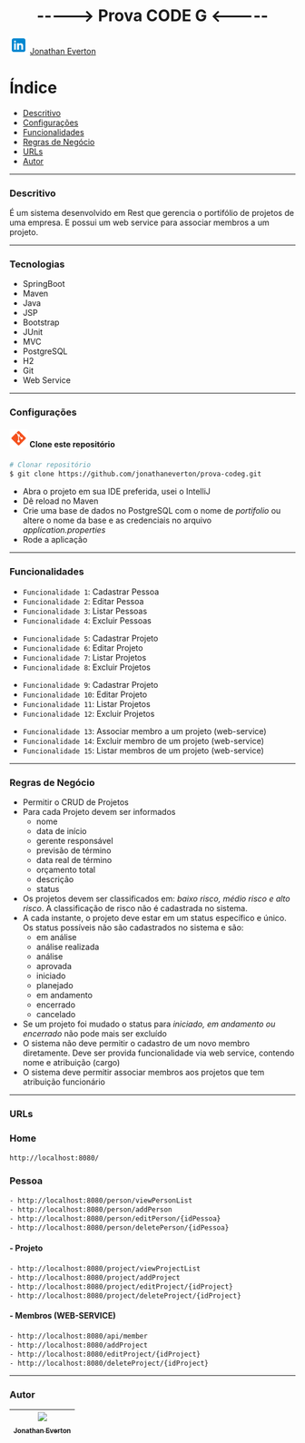 <h1 align="center"> -----> Prova CODE G <----- </h1>

![Link](./assets/linkedin.png) [Jonathan Everton](https://www.linkedin.com/in/jonathan-everton/)

# Índice
* [Descritivo](#Descritivo)
* [Configurações](#Configurações)
* [Funcionalidades](#Funcionalidades)
* [Regras de Negócio](#Regras-de-Negócio)
* [URLs](#URLs)
* [Autor](#Autor)

---
### Descritivo
É um sistema desenvolvido em Rest que gerencia o portifólio de projetos de uma empresa.
E possui um web service para associar membros a um projeto.

---
### Tecnologias
- SpringBoot
- Maven
- Java
- JSP
- Bootstrap
- JUnit
- MVC
- PostgreSQL
- H2
- Git
- Web Service

---
### Configurações
#### ![git](./assets/git.png) Clone este repositório
```bash 
# Clonar repositório
$ git clone https://github.com/jonathaneverton/prova-codeg.git
```
- Abra o projeto em sua IDE preferida, usei o IntelliJ
- Dê reload no Maven
- Crie uma base de dados no PostgreSQL com o nome de *portifolio* ou altere o nome da base e as credenciais no arquivo *application.properties*
- Rode a aplicação

---
### Funcionalidades

+ `Funcionalidade 1`: Cadastrar Pessoa
+ `Funcionalidade 2`: Editar Pessoa
+ `Funcionalidade 3`: Listar Pessoas
+ `Funcionalidade 4`: Excluir Pessoas

- `Funcionalidade 5`: Cadastrar Projeto
- `Funcionalidade 6`: Editar Projeto
- `Funcionalidade 7`: Listar Projetos
- `Funcionalidade 8`: Excluir Projetos

+ `Funcionalidade 9`: Cadastrar Projeto
+ `Funcionalidade 10`: Editar Projeto
+ `Funcionalidade 11`: Listar Projetos
+ `Funcionalidade 12`: Excluir Projetos

- `Funcionalidade 13`: Associar membro a um projeto (web-service)
- `Funcionalidade 14`: Excluir membro de um projeto (web-service)
- `Funcionalidade 15`: Listar membros de um projeto (web-service)

---
### Regras de Negócio
+ Permitir o CRUD de Projetos
+ Para cada Projeto devem ser informados 
  + nome
  + data de início
  + gerente responsável 
  + previsão de término
  + data real de término
  + orçamento total
  + descrição
  + status
+ Os projetos devem ser classificados em: *baixo risco, médio risco e alto risco*. A
    classificação de risco não é cadastrada no sistema.
+ A cada instante, o projeto deve estar em um status específico e único. Os status
  possíveis não são cadastrados no sistema e são: 
  + em análise
  + análise realizada
  + análise 
  + aprovada
  + iniciado
  + planejado
  + em andamento
  + encerrado
  + cancelado
+ Se um projeto foi mudado o status para *iniciado, em andamento ou encerrado* não pode
  mais ser excluído
+ O sistema não deve permitir o cadastro de um novo membro diretamente. Deve ser
  provida funcionalidade via web service, contendo nome e atribuição (cargo)
+ O sistema deve permitir associar membros aos projetos que tem atribuição funcionário

---
### URLs
### Home
```
http://localhost:8080/
```
### Pessoa
```
- http://localhost:8080/person/viewPersonList
- http://localhost:8080/person/addPerson
- http://localhost:8080/person/editPerson/{idPessoa}
- http://localhost:8080/person/deletePerson/{idPessoa}
```
####  - Projeto
```
- http://localhost:8080/project/viewProjectList
- http://localhost:8080/project/addProject
- http://localhost:8080/project/editProject/{idProject}
- http://localhost:8080/project/deleteProject/{idProject}
```
####  - Membros (WEB-SERVICE)
```
- http://localhost:8080/api/member
- http://localhost:8080/addProject
- http://localhost:8080/editProject/{idProject}
- http://localhost:8080/deleteProject/{idProject}
```

---
### Autor
| [<img loading="lazy" src="https://avatars.githubusercontent.com/u/4580771?v=4" width=115><br><sub>Jonathan Everton</sub>](https://github.com/jonathaneverton) |
|:-------------------------------------------------------------------------------------------------------------------------------------------------------------:|